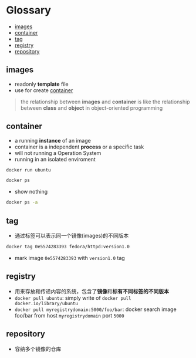 # Glossary

* [images](#images)
* [container](#container)
* [tag](#tag)
* [registry](#registry)
* [repository](#repository)

## images

- readonly **template** file
- use for create [container](#container)

> the relationship between **images** and **container** is like the relationship between **class** and **object** in object-oriented programming

## container

- a running **instance** of an image
- container is a independent **process** or a specific task
- will not running a Operation System
- running in an isolated enviroment

```bash
docker run ubuntu
```
```bash
docker ps
```
- show nothing

```bash
docker ps -a
```

## tag

- 通过标签可以表示同一个镜像(images)的不同版本

```bash
docker tag 0e5574283393 fedora/httpd:version1.0
```

- mark image `0e5574283393` with `version1.0` tag

## registry

- 用来存放和传递内容的系统，包含了**镜像**和**标有不同标签的不同版本**
- `docker pull ubuntu`: simply write of `docker pull docker.io/library/ubuntu`
- `docker pull myregistrydomain:5000/foo/bar`: docker search image foo/bar from host `myregistrydomain` port `5000`

## repository

- 容纳多个镜像的仓库

